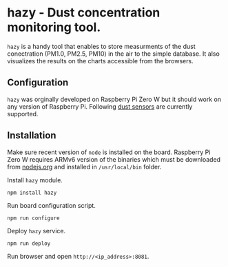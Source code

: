 # hazy - Dust concentration monitoring tool. 

```hazy``` is a handy tool that enables to store measurments of the dust conectration (PM1.0, PM2.5, PM10) in the air to the simple database. It also visualizes the results on the charts accessible from the browsers.

## Configuration

```hazy``` was orginally developed on Raspberry Pi Zero W but it should work on any version of Raspberry Pi. Following [dust sensors](https://github.com/perfectworks/node-plantower) are currently supported.

## Installation

Make sure recent version of ```node``` is installed on the board. Raspberry Pi Zero W requires ARMv6 version of the binaries which must be downloaded from [nodejs.org](https://nodejs.org/en/download/) and installed in ```/usr/local/bin``` folder.

Install ```hazy``` module.

```npm install hazy```

Run board configuration script.

```npm run configure```

Deploy ```hazy``` service.

```npm run deploy```

Run browser and open ```http://<ip_address>:8081```.
